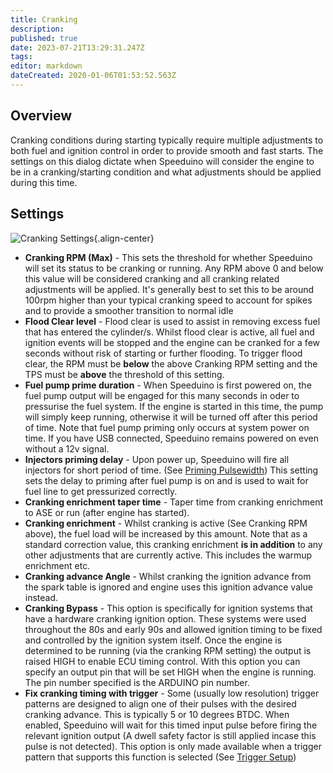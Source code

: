 ```yaml
---
title: Cranking
description: 
published: true
date: 2023-07-21T13:29:31.247Z
tags: 
editor: markdown
dateCreated: 2020-01-06T01:53:52.563Z
---
```


Overview
--------

Cranking conditions during starting typically require multiple adjustments to both fuel and ignition control in order to provide smooth and fast starts. The settings on this dialog dictate when Speeduino will consider the engine to be in a cranking/starting condition and what adjustments should be applied during this time.

Settings
--------


![Cranking Settings](/img/warmup/cranking.png){.align-center}

-   **Cranking RPM (Max)** - This sets the threshold for whether Speeduino will set its status to be cranking or running. Any RPM above 0 and below this value will be considered cranking and all cranking related adjustments will be applied. It's generally best to set this to be around 100rpm higher than your typical cranking speed to account for spikes and to provide a smoother transition to normal idle
-   **Flood Clear level** - Flood clear is used to assist in removing excess fuel that has entered the cylinder/s. Whilst flood clear is active, all fuel and ignition events will be stopped and the engine can be cranked for a few seconds without risk of starting or further flooding. To trigger flood clear, the RPM must be **below** the above Cranking RPM setting and the TPS must be **above** the threshold of this setting.
-   **Fuel pump prime duration** - When Speeduino is first powered on, the fuel pump output will be engaged for this many seconds in oder to pressurise the fuel system. If the engine is started in this time, the pump will simply keep running, otherwise it will be turned off after this period of time. Note that fuel pump priming only occurs at system power on time. If you have USB connected, Speeduino remains powered on even without a 12v signal.
-   **Injectors priming delay** - Upon power up, Speeduino will fire all injectors for short period of time. (See [Priming Pulsewidth](/en/configuration/Priming)) This setting sets the delay to priming after fuel pump is on and is used to wait for fuel line to get pressurized correctly.
-   **Cranking enrichment taper time** - Taper time from cranking enrichment to ASE or run (after engine has started).
-   **Cranking enrichment** - Whilst cranking is active (See Cranking RPM above), the fuel load will be increased by this amount. Note that as a standard correction value, this cranking enrichment **is in addition** to any other adjustments that are currently active. This includes the warmup enrichment etc.
-   **Cranking advance Angle** - Whilst cranking the ignition advance from the spark table is ignored and engine uses this ignition advance value instead.
-   **Cranking Bypass** - This option is specifically for ignition systems that have a hardware cranking ignition option. These systems were used throughout the 80s and early 90s and allowed ignition timing to be fixed and controlled by the ignition system itself. Once the engine is determined to be running (via the cranking RPM setting) the output is raised HIGH to enable ECU timing control. With this option you can specify an output pin that will be set HIGH when the engine is running. The pin number specified is the ARDUINO pin number.
-   **Fix cranking timing with trigger** - Some (usually low resolution) trigger patterns are designed to align one of their pulses with the desired cranking advance. This is typically 5 or 10 degrees BTDC. When enabled, Speeduino will wait for this timed input pulse before firing the relevant ignition output (A dwell safety factor is still applied incase this pulse is not detected). This option is only made available when a trigger pattern that supports this function is selected (See [Trigger Setup](/configuration/Trigger_Setup "wikilink"))
